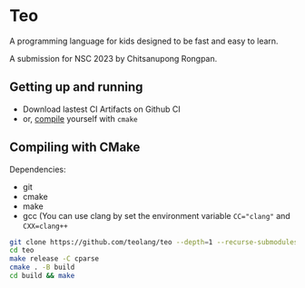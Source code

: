 # Teo
A programming language for kids designed to be fast and easy to learn.

A submission for NSC 2023 by Chitsanupong Rongpan.

## Getting up and running
- Download lastest CI Artifacts on Github CI
- or, [compile](#compiling-with-cmake) yourself with ```cmake```

## Compiling with CMake
Dependencies:
- git
- cmake
- make
- gcc (You can use clang by set the environment variable ```CC="clang"``` and ```CXX=clang++```
```bash
git clone https://github.com/teolang/teo --depth=1 --recurse-submodules
cd teo
make release -C cparse
cmake . -B build
cd build && make
```
